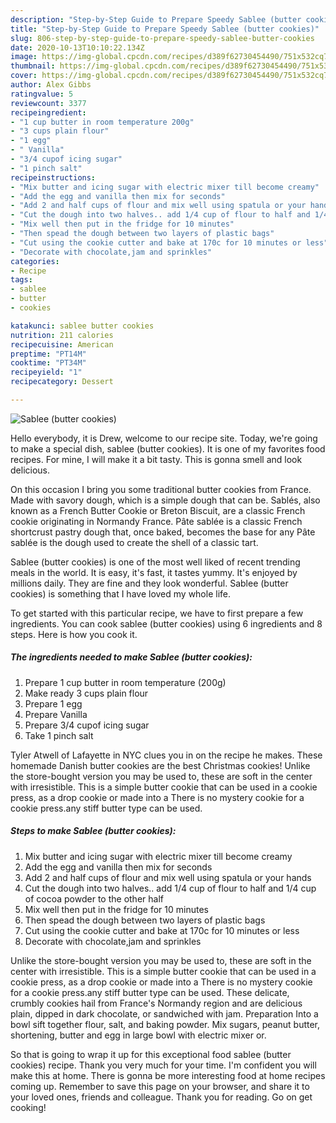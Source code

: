 ```yaml
---
description: "Step-by-Step Guide to Prepare Speedy Sablee (butter cookies)"
title: "Step-by-Step Guide to Prepare Speedy Sablee (butter cookies)"
slug: 806-step-by-step-guide-to-prepare-speedy-sablee-butter-cookies
date: 2020-10-13T10:10:22.134Z
image: https://img-global.cpcdn.com/recipes/d389f62730454490/751x532cq70/sablee-butter-cookies-recipe-main-photo.jpg
thumbnail: https://img-global.cpcdn.com/recipes/d389f62730454490/751x532cq70/sablee-butter-cookies-recipe-main-photo.jpg
cover: https://img-global.cpcdn.com/recipes/d389f62730454490/751x532cq70/sablee-butter-cookies-recipe-main-photo.jpg
author: Alex Gibbs
ratingvalue: 5
reviewcount: 3377
recipeingredient:
- "1 cup butter in room temperature 200g"
- "3 cups plain flour"
- "1 egg"
- " Vanilla"
- "3/4 cupof icing sugar"
- "1 pinch salt"
recipeinstructions:
- "Mix butter and icing sugar with electric mixer till become creamy"
- "Add the egg and vanilla then mix for seconds"
- "Add 2 and half cups of flour and mix well using spatula or your hands"
- "Cut the dough into two halves.. add 1/4 cup of flour to half and 1/4 cup of cocoa powder to the other half"
- "Mix well then put in the fridge for 10 minutes"
- "Then spead the dough between two layers of plastic bags"
- "Cut using the cookie cutter and bake at 170c for 10 minutes or less"
- "Decorate with chocolate,jam and sprinkles"
categories:
- Recipe
tags:
- sablee
- butter
- cookies

katakunci: sablee butter cookies 
nutrition: 211 calories
recipecuisine: American
preptime: "PT14M"
cooktime: "PT34M"
recipeyield: "1"
recipecategory: Dessert

---
```



![Sablee (butter cookies)](https://img-global.cpcdn.com/recipes/d389f62730454490/751x532cq70/sablee-butter-cookies-recipe-main-photo.jpg)

Hello everybody, it is Drew, welcome to our recipe site. Today, we're going to make a special dish, sablee (butter cookies). It is one of my favorites food recipes. For mine, I will make it a bit tasty. This is gonna smell and look delicious.

On this occasion I bring you some traditional butter cookies from France. Made with savory dough, which is a simple dough that can be. Sablés, also known as a French Butter Cookie or Breton Biscuit, are a classic French cookie originating in Normandy France. Pâte sablée is a classic French shortcrust pastry dough that, once baked, becomes the base for any Pâte sablée is the dough used to create the shell of a classic tart.

Sablee (butter cookies) is one of the most well liked of recent trending meals in the world. It is easy, it's fast, it tastes yummy. It's enjoyed by millions daily. They are fine and they look wonderful. Sablee (butter cookies) is something that I have loved my whole life.


To get started with this particular recipe, we have to first prepare a few ingredients. You can cook sablee (butter cookies) using 6 ingredients and 8 steps. Here is how you cook it.

<!--inarticleads1-->

##### The ingredients needed to make Sablee (butter cookies):

1. Prepare 1 cup butter in room temperature (200g)
1. Make ready 3 cups plain flour
1. Prepare 1 egg
1. Prepare  Vanilla
1. Prepare 3/4 cupof icing sugar
1. Take 1 pinch salt


Tyler Atwell of Lafayette in NYC clues you in on the recipe he makes. These homemade Danish butter cookies are the best Christmas cookies! Unlike the store-bought version you may be used to, these are soft in the center with irresistible. This is a simple butter cookie that can be used in a cookie press, as a drop cookie or made into a There is no mystery cookie for a cookie press.any stiff butter type can be used. 

<!--inarticleads2-->

##### Steps to make Sablee (butter cookies):

1. Mix butter and icing sugar with electric mixer till become creamy
1. Add the egg and vanilla then mix for seconds
1. Add 2 and half cups of flour and mix well using spatula or your hands
1. Cut the dough into two halves.. add 1/4 cup of flour to half and 1/4 cup of cocoa powder to the other half
1. Mix well then put in the fridge for 10 minutes
1. Then spead the dough between two layers of plastic bags
1. Cut using the cookie cutter and bake at 170c for 10 minutes or less
1. Decorate with chocolate,jam and sprinkles


Unlike the store-bought version you may be used to, these are soft in the center with irresistible. This is a simple butter cookie that can be used in a cookie press, as a drop cookie or made into a There is no mystery cookie for a cookie press.any stiff butter type can be used. These delicate, crumbly cookies hail from France&#39;s Normandy region and are delicious plain, dipped in dark chocolate, or sandwiched with jam. Preparation Into a bowl sift together flour, salt, and baking powder. Mix sugars, peanut butter, shortening, butter and egg in large bowl with electric mixer or. 

So that is going to wrap it up for this exceptional food sablee (butter cookies) recipe. Thank you very much for your time. I'm confident you will make this at home. There is gonna be more interesting food at home recipes coming up. Remember to save this page on your browser, and share it to your loved ones, friends and colleague. Thank you for reading. Go on get cooking!
